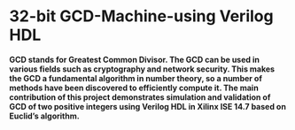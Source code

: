 # 32-bit GCD-Machine-using Verilog HDL
**GCD stands for Greatest Common Divisor. The GCD can be used in various fields such as cryptography and network security. This makes the GCD a fundamental algorithm in number theory, so a number of methods have been discovered to efficiently compute it. The main contribution of this project demonstrates simulation and validation of GCD of two positive integers using Verilog HDL in Xilinx ISE 14.7 based on Euclid’s algorithm.**
